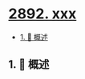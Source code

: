 # [2892. xxx](https://github.com/Tdahuyou/TNotes.leetcode/tree/main/notes/2892.%20xxx)

<!-- region:toc -->

- [1. 📝 概述](#1--概述)

<!-- endregion:toc -->

## 1. 📝 概述
